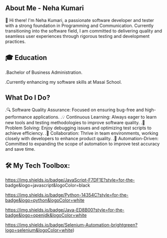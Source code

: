 
## About Me - Neha Kumari
👋 Hi there! I'm Neha Kumari, a passionate software developer and tester with a strong foundation in Programming and Communication. Currently transitioning into the software field, I am committed to delivering quality and seamless user experiences through rigorous testing and development practices.
## 🎓 Education 
 .Bachelor of Business Administration.
 
 .Currently enhancing my software skills at Masai School.

## What Do I Do?
.🔍 Software Quality Assurance: Focused on ensuring bug-free and high-performance applications.
.💡 Continuous Learning: Always eager to learn new tools and testing methodologies to improve 
 software quality.
.🧩 Problem Solving: Enjoy debugging issues and optimizing test scripts to achieve efficiency.
.🤝 Collaboration: Thrive in team environments, working closely with developers to enhance 
 product quality.
.🎯 Automation-Driven: Committed to expanding the scope of automation to improve test accuracy and save time.
## 🛠 My Tech Toolbox:
 https://img.shields.io/badge/JavaScript-F7DF1E?style=for-the- 
 badge&logo=javascript&logoColor=black

 https://img.shields.io/badge/Python-14354C?style=for-the-badge&logo=python&logoColor=white

 https://img.shields.io/badge/Java-ED8B00?style=for-the-badge&logo=openjdk&logoColor=white

 https://img.shields.io/badge/Selenium-Automation-brightgreen?logo=selenium&logoColor=white)







<!--
**Neha21-svg/Neha21-svg** is a ✨ _special_ ✨ repository because its `README.md` (this file) appears on your GitHub profile.

Here are some ideas to get you started:

- 🔭 I’m currently working on ...
- 🌱 I’m currently learning Selenium
- 👯 I’m looking to collaborate on ...
- 🤔 I’m looking for help with ...
- 💬 Ask me about ..
- 📫 How to reach me: ...
- 😄 Pronouns: ...She/her
- ⚡ Fun fact: ...
-->
